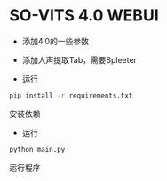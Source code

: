 # SO-VITS 4.0 WEBUI

- 添加4.0的一些参数
- 添加人声提取Tab，需要Spleeter

- 运行
```bash
pip install -r requirements.txt
```
安装依赖

- 运行
```bash
python main.py
```
运行程序